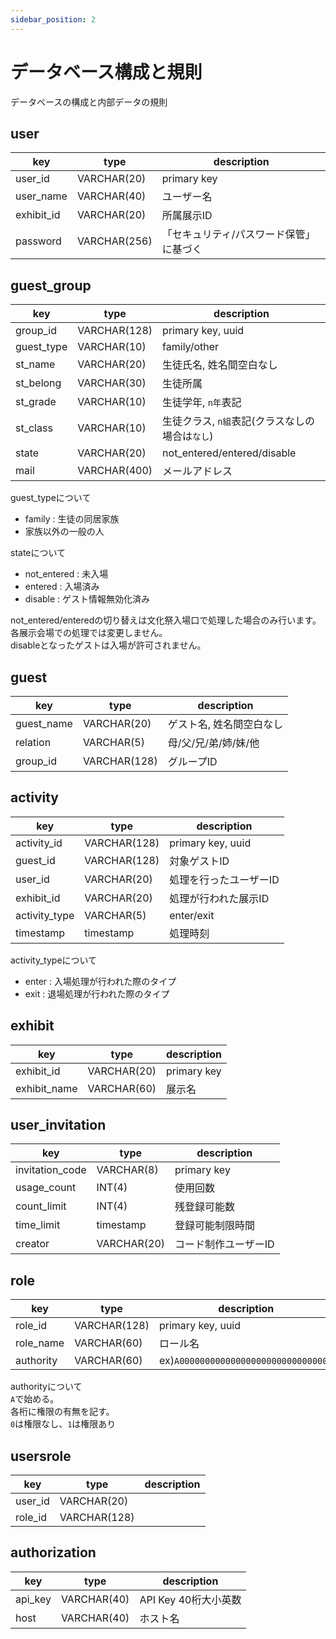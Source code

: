 ```yaml
---
sidebar_position: 2
---
```


# データベース構成と規則
データベースの構成と内部データの規則
## user  

|key|type|description|
|----|----|----|
|user_id|VARCHAR(20)|primary key|
|user_name|VARCHAR(40)|ユーザー名|
|exhibit_id|VARCHAR(20)|所属展示ID|
|password|VARCHAR(256)|「セキュリティ/パスワード保管」に基づく|

## guest_group

|key|type|description|
|----|----|----|
|group_id|VARCHAR(128)|primary key, uuid|
|guest_type|VARCHAR(10)|family/other|
|st_name|VARCHAR(20)|生徒氏名, 姓名間空白なし|
|st_belong|VARCHAR(30)|生徒所属|
|st_grade|VARCHAR(10)|生徒学年, `n年`表記|
|st_class|VARCHAR(10)|生徒クラス, `n組`表記(クラスなしの場合は`なし`)|
|state|VARCHAR(20)|not_entered/entered/disable|
|mail|VARCHAR(400)|メールアドレス|

guest_typeについて
- family : 生徒の同居家族
- 家族以外の一般の人

stateについて
- not_entered : 未入場
- entered : 入場済み
- disable : ゲスト情報無効化済み

not_entered/enteredの切り替えは文化祭入場口で処理した場合のみ行います。  
各展示会場での処理では変更しません。  
disableとなったゲストは入場が許可されません。

## guest
|key|type|description|
|----|----|----|
|guest_name|VARCHAR(20)|ゲスト名, 姓名間空白なし|
|relation|VARCHAR(5)|母/父/兄/弟/姉/妹/他|
|group_id|VARCHAR(128)|グループID|

## activity

|key|type|description|
|----|----|----|
|activity_id|VARCHAR(128)|primary key, uuid|
|guest_id|VARCHAR(128)|対象ゲストID|
|user_id|VARCHAR(20)|処理を行ったユーザーID|
|exhibit_id|VARCHAR(20)|処理が行われた展示ID|
|activity_type|VARCHAR(5)|enter/exit|
|timestamp|timestamp|処理時刻|

activity_typeについて
- enter : 入場処理が行われた際のタイプ
- exit : 退場処理が行われた際のタイプ

## exhibit
 
|key|type|description|
|----|----|----|
|exhibit_id|VARCHAR(20)|primary key|
|exhibit_name|VARCHAR(60)|展示名|

## user_invitation

|key|type|description|
|----|----|----|
|invitation_code|VARCHAR(8)|primary key|
|usage_count|INT(4)|使用回数|
|count_limit|INT(4)|残登録可能数|
|time_limit|timestamp|登録可能制限時間|
|creator|VARCHAR(20)|コード制作ユーザーID|

## role

|key|type|description|
|----|----|----|
|role_id|VARCHAR(128)|primary key, uuid|
|role_name|VARCHAR(60)|ロール名|
|authority|VARCHAR(60)|ex)``A000000000000000000000000000000``|

authorityについて  
`A`で始める。  
各桁に権限の有無を記す。  
`0`は権限なし、`1`は権限あり

## usersrole

|key|type|description|
|----|----|----|
|user_id|VARCHAR(20)||
|role_id|VARCHAR(128)||

## authorization

|key|type|description|
|----|----|----|
|api_key|VARCHAR(40)|API Key 40桁大小英数|
|host|VARCHAR(40)|ホスト名|
